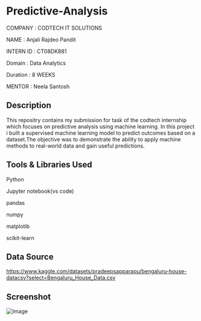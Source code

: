 # Predictive-Analysis

COMPANY : CODTECH IT SOLUTIONS

NAME : Anjali Rajdeo Pandit

INTERN ID : CT08DK881

Domain : Data Analytics

Duration : 8 WEEKS

MENTOR : Neela Santosh

## Description

This repositry contains my submission for task of the codtech internship which focuses on predictive analysis using machine learning. In this project i built a supervised machine learning model to predict outcomes based on a dataset.The objective was to demonstrate the ability to apply machine methods to real-world data and gain useful predictions.

## Tools & Libraries Used

Python

Jupyter notebook(vs code)

pandas

numpy

matplotib

scikit-learn

## Data Source

https://www.kaggle.com/datasets/pradeepsapparapu/bengaluru-house-datacsv?select=Bengaluru_House_Data.csv

## Screenshot

![Image](https://github.com/user-attachments/assets/c28944dc-63ae-4b2e-b051-53a4730cb3fc)
